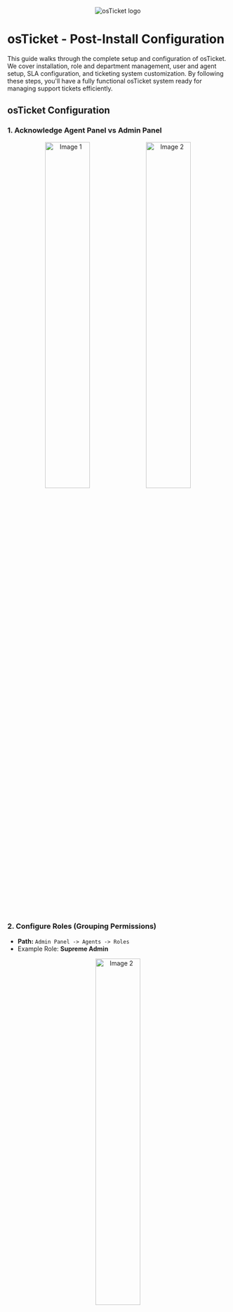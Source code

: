 <p align="center">
<img src="https://i.imgur.com/Clzj7Xs.png" alt="osTicket logo"/>
</p>

<h1>osTicket - Post-Install Configuration</h1>

This guide walks through the complete setup and configuration of osTicket. We cover installation, role and department management, user and agent setup, SLA configuration, and ticketing system customization. By following these steps, you'll have a fully functional osTicket system ready for managing support tickets efficiently.  


## osTicket Configuration  

### 1. Acknowledge Agent Panel vs Admin Panel
<p align="center">
  <img src="https://i.imgur.com/Csb96vB.png" alt="Image 1" width="45%"/>
  <img src="https://i.imgur.com/1f4HXRM.png" alt="Image 2" width="45%"/>
</p>

### 2. Configure Roles (Grouping Permissions)  
- **Path:** `Admin Panel -> Agents -> Roles`  
- Example Role: **Supreme Admin**
<p align="center">  
  <img src="https://i.imgur.com/sEOyAZG.png" alt="Image 2" width="45%"/>
    
</p>  

### 3. Configure Departments (Ticket Visibility)  
- **Path:** `Admin Panel -> Agents -> Departments`  
- Example Department: **SysAdmins**  
<p align="center">  
  <img src="https://i.imgur.com/P9pn9fq.png" alt="Image 2" width="45%"/>
    
</p> 

### 4. Configure Teams  
- **Path:** `Admin Panel -> Agents -> Teams`  
- Teams allow agents from different departments to collaborate.  
- Example Team: **Online Banking**
<p align="center">  
  <img src="https://i.imgur.com/sdpf4zl.png" alt="Image 2" width="45%"/>
    
</p> 

### 5. Allow Anyone to Create Tickets  
- **Path:** `Admin Panel -> Settings -> User Settings`  
- **Uncheck:** "Unregistered users can create tickets"  
- **Enable:** "Registration Required" (Users must register and log in to create tickets)
    <p align="center">  
  <img src="https://i.imgur.com/AbMN7xT.png" alt="Image 2" width="45%"/>
    
</p> 

### 6. Configure Agents (Workers)  
- **Path:** `Admin Panel -> Agents -> Add New`  
- Example Agents:  
  - **Jane** (Dept: SysAdmins)  
  - **John** (Dept: Support)  

### 7. Configure Users (Customers)  
- **Path:** `Agent Panel -> Users -> Add New`  
- Example Users:  
  - **Karen**  
  - **Ken**  

### 8. Configure SLA (Service Level Agreement)  
- **Path:** `Admin Panel -> Manage -> SLA`  
- Example SLAs:  
  - **Sev-A** (Grace Period: **1 hour**, Schedule: **24/7**)  
  - **Sev-B** (Grace Period: **4 hours**, Schedule: **24/7**)  
  - **Sev-C** (Grace Period: **8 hours**, Schedule: **Business Hours**)  

### 9. Configure Help Topics (Ticket Categories)  
- **Path:** `Admin Panel -> Manage -> Help Topics`  
- Example Help Topics:  
  - **Business Critical Outage**  
  - **Personal Computer Issues**  
  - **Equipment Request**  
  - **Password Reset**  
  - **Other**  

